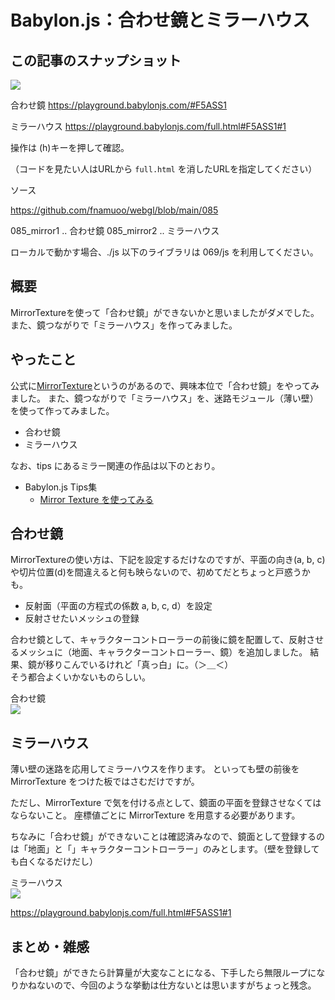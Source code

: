 # Babylon.js：合わせ鏡とミラーハウス

## この記事のスナップショット

![](https://storage.googleapis.com/zenn-user-upload/7e5e8c09c65f-20250801.jpg)

合わせ鏡
https://playground.babylonjs.com/#F5ASS1

ミラーハウス
https://playground.babylonjs.com/full.html#F5ASS1#1

操作は (h)キーを押して確認。

（コードを見たい人はURLから `full.html` を消したURLを指定してください）

ソース

https://github.com/fnamuoo/webgl/blob/main/085

085_mirror1 .. 合わせ鏡
085_mirror2 .. ミラーハウス

ローカルで動かす場合、./js 以下のライブラリは 069/js を利用してください。

## 概要

MirrorTextureを使って「合わせ鏡」ができないかと思いましたがダメでした。
また、鏡つながりで「ミラーハウス」を作ってみました。

## やったこと

公式に[MirrorTexture](https://doc.babylonjs.com/features/featuresDeepDive/materials/using/reflectionTexture/#mirrortexture)というのがあるので、興味本位で「合わせ鏡」をやってみました。
また、鏡つながりで「ミラーハウス」を、迷路モジュール（薄い壁）を使って作ってみました。

- 合わせ鏡
- ミラーハウス

なお、tips にあるミラー関連の作品は以下のとおり。

- Babylon.js Tips集
  - [Mirror Texture を使ってみる](https://scrapbox.io/babylonjs/Mirror_Texture_%E3%82%92%E4%BD%BF%E3%81%A3%E3%81%A6%E3%81%BF%E3%82%8B)

## 合わせ鏡

MirrorTextureの使い方は、下記を設定するだけなのですが、平面の向き(a, b, c)や切片位置(d)を間違えると何も映らないので、初めてだとちょっと戸惑うかも。

  - 反射面（平面の方程式の係数 a, b, c, d）を設定
  - 反射させたいメッシュの登録


合わせ鏡として、キャラクターコントローラーの前後に鏡を配置して、反射させるメッシュに（地面、キャラクターコントローラー、鏡）を追加しました。
結果、鏡が移りこんでいるけれど「真っ白」に。（＞＿＜）  
そう都合よくいかないものらしい。


合わせ鏡  
![](https://storage.googleapis.com/zenn-user-upload/91e2218bb3f3-20250801.gif)

## ミラーハウス

薄い壁の迷路を応用してミラーハウスを作ります。
といっても壁の前後を MirrorTexture をつけた板ではさむだけですが。

ただし、MirrorTexture で気を付ける点として、鏡面の平面を登録させなくてはならないこと。
座標値ごとに MirrorTexture を用意する必要があります。

ちなみに「合わせ鏡」ができないことは確認済みなので、鏡面として登録するのは「地面」と「」キャラクターコントローラー」のみとします。（壁を登録しても白くなるだけだし）

ミラーハウス  
![](https://storage.googleapis.com/zenn-user-upload/b3f528f0e720-20250801.jpg)

https://playground.babylonjs.com/full.html#F5ASS1#1

## まとめ・雑感

「合わせ鏡」ができたら計算量が大変なことになる、下手したら無限ループになりかねないので、今回のような挙動は仕方ないとは思いますがちょっと残念。


